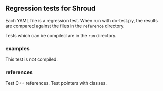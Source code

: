 
## Regression tests for Shroud

Each YAML file is a regression test.
When run with do-test.py, the results are compared against the 
files in the `reference` directory.

Tests which can be compiled are in the `run` directory.

### examples

This test is not compiled.

### references

Test C++ references.  Test pointers with classes.
